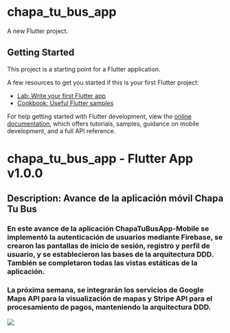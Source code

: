 # chapa_tu_bus_app

A new Flutter project.

## Getting Started

This project is a starting point for a Flutter application.

A few resources to get you started if this is your first Flutter project:

- [Lab: Write your first Flutter app](https://docs.flutter.dev/get-started/codelab)
- [Cookbook: Useful Flutter samples](https://docs.flutter.dev/cookbook)

For help getting started with Flutter development, view the
[online documentation](https://docs.flutter.dev/), which offers tutorials,
samples, guidance on mobile development, and a full API reference.

# chapa_tu_bus_app - Flutter App v1.0.0
## Description: Avance de la aplicación móvil Chapa Tu Bus
### En este avance de la aplicación ChapaTuBusApp-Mobile se implementó la autenticación de usuarios mediante Firebase, se crearon las pantallas de inicio de sesión, registro y perfil de usuario, y se establecieron las bases de la arquitectura DDD. También se completaron todas las vistas estáticas de la aplicación.
### La próxima semana, se integrarán los servicios de Google Maps API para la visualización de mapas y Stripe API para el procesamiento de pagos, manteniendo la arquitectura DDD.
<img src="./assets/gifs/avance_app_movil.gif"/>
